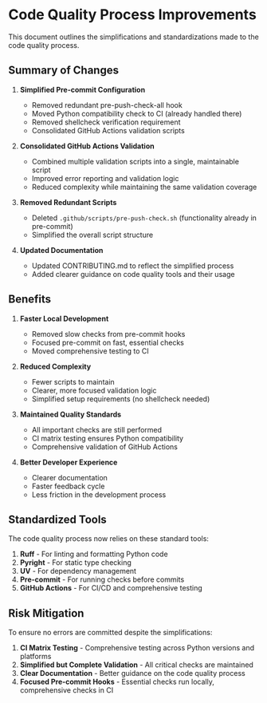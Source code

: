 # Code Quality Process Improvements

This document outlines the simplifications and standardizations made to the code quality process.

## Summary of Changes

1. **Simplified Pre-commit Configuration**
   - Removed redundant pre-push-check-all hook
   - Moved Python compatibility check to CI (already handled there)
   - Removed shellcheck verification requirement
   - Consolidated GitHub Actions validation scripts

2. **Consolidated GitHub Actions Validation**
   - Combined multiple validation scripts into a single, maintainable script
   - Improved error reporting and validation logic
   - Reduced complexity while maintaining the same validation coverage

3. **Removed Redundant Scripts**
   - Deleted `.github/scripts/pre-push-check.sh` (functionality already in pre-commit)
   - Simplified the overall script structure

4. **Updated Documentation**
   - Updated CONTRIBUTING.md to reflect the simplified process
   - Added clearer guidance on code quality tools and their usage

## Benefits

1. **Faster Local Development**
   - Removed slow checks from pre-commit hooks
   - Focused pre-commit on fast, essential checks
   - Moved comprehensive testing to CI

2. **Reduced Complexity**
   - Fewer scripts to maintain
   - Clearer, more focused validation logic
   - Simplified setup requirements (no shellcheck needed)

3. **Maintained Quality Standards**
   - All important checks are still performed
   - CI matrix testing ensures Python compatibility
   - Comprehensive validation of GitHub Actions

4. **Better Developer Experience**
   - Clearer documentation
   - Faster feedback cycle
   - Less friction in the development process

## Standardized Tools

The code quality process now relies on these standard tools:

1. **Ruff** - For linting and formatting Python code
2. **Pyright** - For static type checking
3. **UV** - For dependency management
4. **Pre-commit** - For running checks before commits
5. **GitHub Actions** - For CI/CD and comprehensive testing

## Risk Mitigation

To ensure no errors are committed despite the simplifications:

1. **CI Matrix Testing** - Comprehensive testing across Python versions and platforms
2. **Simplified but Complete Validation** - All critical checks are maintained
3. **Clear Documentation** - Better guidance on the code quality process
4. **Focused Pre-commit Hooks** - Essential checks run locally, comprehensive checks in CI